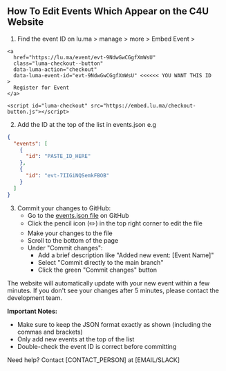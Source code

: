 ## How To Edit Events Which Appear on the C4U Website

1. Find the event ID on lu.ma > manage > more > Embed Event > 

```
<a
  href="https://lu.ma/event/evt-9NdwGwCGgfXmWsU"
  class="luma-checkout--button"
  data-luma-action="checkout"
  data-luma-event-id="evt-9NdwGwCGgfXmWsU" <<<<<< YOU WANT THIS ID
>
  Register for Event
</a>

<script id="luma-checkout" src="https://embed.lu.ma/checkout-button.js"></script>
```

2. Add the ID at the top of the list in events.json e.g

```json
{
  "events": [
    {
      "id": "PASTE_ID_HERE"
    },
    {
      "id": "evt-7IIGiNQSemkFBOB"
    }
  ]
} 
```

3. Commit your changes to GitHub:
   - Go to the [events.json file](https://github.com/YOUR_REPO/blob/main/src/config/events.json) on GitHub
   - Click the pencil icon (✏️) in the top right corner to edit the file
   - Make your changes to the file
   - Scroll to the bottom of the page
   - Under "Commit changes":
     - Add a brief description like "Added new event: [Event Name]"
     - Select "Commit directly to the main branch"
     - Click the green "Commit changes" button

The website will automatically update with your new event within a few minutes. If you don't see your changes after 5 minutes, please contact the development team.

**Important Notes:**
- Make sure to keep the JSON format exactly as shown (including the commas and brackets)
- Only add new events at the top of the list
- Double-check the event ID is correct before committing

Need help? Contact [CONTACT_PERSON] at [EMAIL/SLACK]
